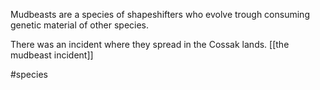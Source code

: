 Mudbeasts are a species of shapeshifters who evolve trough consuming genetic material of other species.

There was an incident where they spread in the Cossak lands. [[the mudbeast incident]]


#species